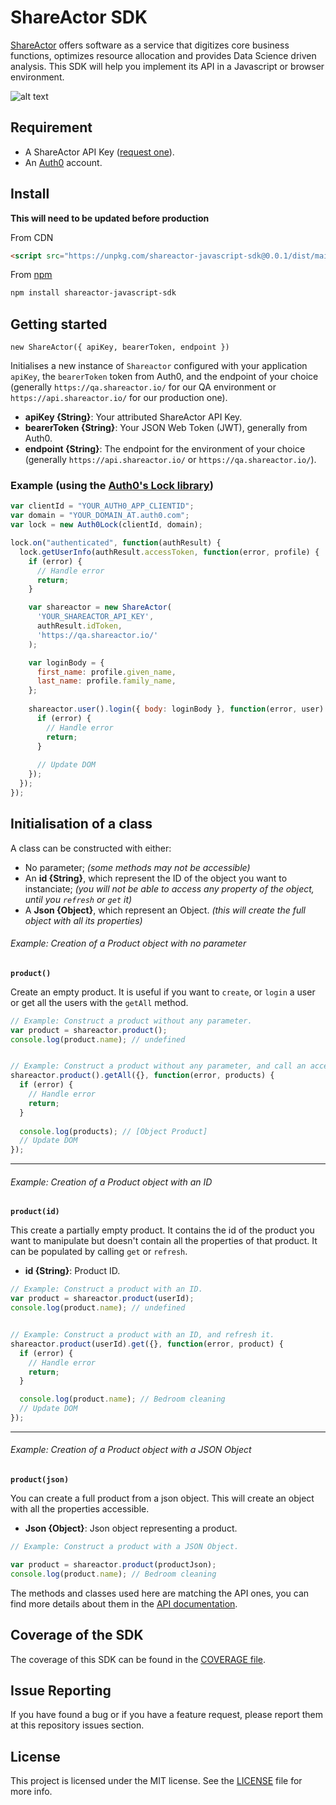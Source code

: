 # ShareActor SDK

[ShareActor](https://www.shareactor.io) offers software as a service that digitizes core business functions, optimizes resource allocation and provides Data Science driven analysis. This SDK will help you implement its API in a Javascript or browser environment.

![alt text](https://preview.ibb.co/eAqEfF/Artboard_1.png "ShareActor logo")

## Requirement

- A ShareActor API Key ([request one](mailto:hello@shareactor.io)).
- An [Auth0](https://auth0.com/) account.

## Install

**This will need to be updated before production**

From CDN

```html
<script src="https://unpkg.com/shareactor-javascript-sdk@0.0.1/dist/main.bundle.js"></script>
```

From [npm](https://npmjs.org)

```sh
npm install shareactor-javascript-sdk
```


## Getting started

`new ShareActor({ apiKey, bearerToken, endpoint })`

Initialises a new instance of `Shareactor` configured with your application `apiKey`, the `bearerToken` token from Auth0, and the endpoint of your choice (generally `https://qa.shareactor.io/` for our QA environment or `https://api.shareactor.io/` for our production one).

- **apiKey {String}**: Your attributed ShareActor API Key.
- **bearerToken {String}**: Your JSON Web Token (JWT), generally from Auth0.
- **endpoint {String}**: The endpoint for the environment of your choice (generally `https://api.shareactor.io/` or `https://qa.shareactor.io/`).

### Example (using the [Auth0's Lock library](https://github.com/auth0/lock))

```js
var clientId = "YOUR_AUTH0_APP_CLIENTID";
var domain = "YOUR_DOMAIN_AT.auth0.com";
var lock = new Auth0Lock(clientId, domain);

lock.on("authenticated", function(authResult) {
  lock.getUserInfo(authResult.accessToken, function(error, profile) {
    if (error) {
      // Handle error
      return;
    }

    var shareactor = new ShareActor(
      'YOUR_SHAREACTOR_API_KEY',
      authResult.idToken,
      'https://qa.shareactor.io/'
    );

    var loginBody = {
      first_name: profile.given_name,
      last_name: profile.family_name,
    };
    
    shareactor.user().login({ body: loginBody }, function(error, user) {
	  if (error) {
		// Handle error
		return;
	  }
    
      // Update DOM
    });
  });
});
```


## Initialisation of a class

A class can be constructed with either:

- No parameter; *(some methods may not be accessible)*
- An **id {String}**, which represent the ID of the object you want to instanciate; *(you will not be able to access any property of the object, until you `refresh` or `get` it)*
- A **Json {Object}**, which represent an Object. *(this will create the full object with all its properties)*


###### Example: Creation of a Product object with no parameter
**`product()`**

Create an empty product. It is useful if you want to `create`, or `login` a user or get all the users with the `getAll` method.

```js
// Example: Construct a product without any parameter.
var product = shareactor.product();
console.log(product.name); // undefined


// Example: Construct a product without any parameter, and call an accessible function.
shareactor.product().getAll({}, function(error, products) {
  if (error) {
	// Handle error
	return;
  }
  
  console.log(products); // [Object Product]
  // Update DOM
});
```

----

###### Example: Creation of a Product object with an ID
**`product(id)`**

This create a partially empty product. It contains the id of the product you want to manipulate but doesn't contain all the properties of that product. It can be populated by calling `get` or `refresh`.

- **id {String}**: Product ID.

```js
// Example: Construct a product with an ID.
var product = shareactor.product(userId);
console.log(product.name); // undefined


// Example: Construct a product with an ID, and refresh it.
shareactor.product(userId).get({}, function(error, product) {
  if (error) {
	// Handle error
	return;
  }

  console.log(product.name); // Bedroom cleaning
  // Update DOM
});
```

----

###### Example: Creation of a Product object with a JSON Object
**`product(json)`**

You can create a full product from a json object. This will create an object with all the properties accessible.

- **Json {Object}**: Json object representing a product.

```js
// Example: Construct a product with a JSON Object.

var product = shareactor.product(productJson);
console.log(product.name); // Bedroom cleaning
```

The methods and classes used here are matching the API ones, you can find more details about them in the [API documentation](https://shareactorio.github.io/slate/).


## Coverage of the SDK

The coverage of this SDK can be found in the [COVERAGE file](COVERAGE.md).

## Issue Reporting

If you have found a bug or if you have a feature request, please report them at this repository issues section.

## License

This project is licensed under the MIT license. See the [LICENSE](LICENSE.md) file for more info.
